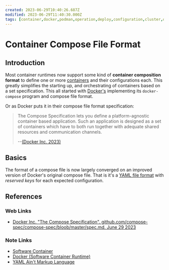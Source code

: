 ```yaml
---
created: 2023-06-29T10:40:26.687Z
modified: 2023-06-29T11:40:30.000Z
tags: [container,docker,podman,operation,deploy,configuration,cluster,orchestrate]
---
```

# Container Compose File Format

## Introduction

Most container runtimes now support some kind of **container composition format** to
define one or more [containers][-container] and their configurations each.
This greatly simplifies the starting up, and orchestrating of
containers based on a set specification.
This all started with [Docker's][-docker] implementing its `docker-compose` program and
compose file format.

Or as Docker puts it in their compose file format specification:

>The Compose Specification lets you define a platform-agnostic container based application.
>Such an application is designed as a set of containers which have to
>both run together with adequate shared resources and communication channels.
>
>--[(Docker Inc. 2023)][gh-docker-compose-spec]

## Basics

The format of a compose file is now largely converged on an improved version of
Docker's original compose file.
That is it's a [YAML file format][-yaml] with *reserved keys* for each
expected configuration.

## References

### Web Links

* [Docker Inc. "The Compose Specification". github.com/compose-spec/compose-spec/bloob/master/spec.md. June 29 2023][gh-docker-compose-spec]

<!-- Hidden References -->
[gh-docker-compose-spec]: https://github.com/compose-spec/compose-spec/blob/master/spec.md "Docker Inc. 'The Compose Specification'"

### Note Links

* [Software Container][-container]
* [Docker (Software Container Runtime)][-docker]
* [YAML Ain't Markup Language][-yaml]

<!-- Hidden References -->
[-container]: container.md "Software Container"
[-docker]: docker.md "Docker (Software Container Runtime)"
[-yaml]: yaml.md "YAML Ain't Markup Language"
